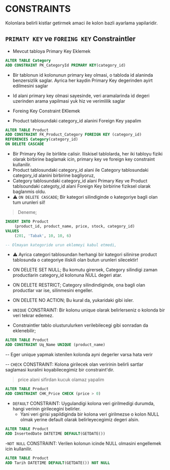 # CONSTRAINTS

Kolonlara belirli kistlar getirmek amaci ile kolon bazli ayarlama yapilaridir.

## `PRIMATY KEY` ve `FOREING KEY` Constraintler

- Mevcut tabloya Primary Key Eklemek

```SQL
ALTER TABLE Category
ADD CONSTRAINT PK_CategoryId PRIMARY KEY(category_id)
```

- Bir tablonun id kolonunun primary key olmasi, o tabloda id alaninda benzersizlik saglar. Ayrica her kaydin Primary Key degerinden ayirt edilmesini saglar
- Id alani primary key olmasi sayesinde, veri aramalarinda id degeri uzerinden arama yapilmasi yuk hiz ve verimlilik saglar

- Foreing Key Constraint EKlemek
- Product tablosundaki category_id alanini Foreign Key yapalim

```SQL
ALTER TABLE Product
ADD CONSTRAINT FK_Product_Category FOREIGN KEY (category_id)
REFERENCES Category(category_id)
ON DELETE CASCADE
```

- Bir Primary Key ile birlikte calisir. Iliskisel tablolarda, her iki tabloyu fiziki olarak birbirine baglamak icin, primary key ve foreign key constraint kullanilir.
- Product tablosundaki category_id alani ile Category tablosundaki category_id alanini birbirine bagliyoruz,
- Category tablosundaki category_id alani Primary Key ve Product tablsoundaki categoty_id alani Foreign Key birbirine fiziksel olarak baglanmis oldu.
- :warning: `ON DELETE CASCADE`; Bir kategori silindiginde o kategoriye bagli olan tum urunleri sil!

>Deneme;

```SQL
INSERT INTO Product
    (product_id, product_name, price, stock, category_id)
VALUES
    (201, 'Tabak', 10, 10, 6)

-- Olmayan kategoride urun eklemeyi kabul etmedi,
```

- :warning: Ayrica categori tablosundan herhangi bir kategori silinirse product tablosunda o categoriye iliskili olan butun urunleri silecektir!

- ON DELETE SET NULL; Bu komutu girersek, Category silindigi zaman productlarin category_id kolonuna NULL degeri atar.
- ON DELETE RESTRICT; Category silindindiginde, ona bagli olan productlar var ise, silinmesini engeller.
- ON DELETE NO ACTION; Bu kural da, yukaridaki gibi isler.

- `UNIQUE` CONSTRAINT: Bir kolonu unique olarak belirlerseniz o kolonda bir veri tekrar edemez.
- Constraintler tablo olusturulurken verilebilecegi gibi sonradan da eklenebilir;

```SQL
ALTER TABLE Product
ADD CONSTRAINT Uq_Name UNIQUE (product_name)
```

-- Eger unique yapmak istenilen kolonda ayni degerler varsa hata verir

-- `CHECK` CONSTRAINT: Kolona girilecek olan veririnin belirli sartlar saglamasi kuralini koyabilecegimiz bir constraint'dir.

>price alani sifirdan kucuk olamaz yapalim

```SQL
ALTER TABLE Product
ADD CONSTRAINT CHK_Price CHECK (price > 0)
```

- `DEFAULT` CONSTRAINT: Uygulandigi kolona veri girilmedigi durumda, hangi verinin girilecegini belirler.
  - Yani veri girisi yapildiginda bir kolona veri girilmezse o kolon NULL olmak yerine default olarak belirleyecegimiz degeri alsin.

```SQL
ALTER TABLE Product
ADD InsertedDate DATETIME DEFAULT(GETDATE())
```

-`NOT NULL` CONSTRAINT: Verilen kolonun icinde NULL olmasini engellemek icin kullanilir.

```SQL
ALTER TABLE Product
ADD Tarih DATETIME DEFAULT(GETDATE()) NOT NULL
```

